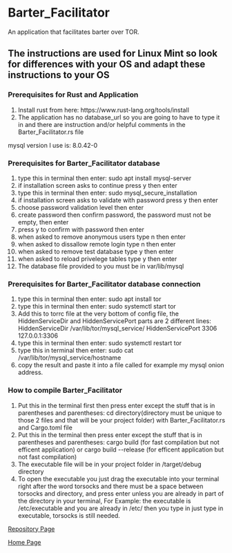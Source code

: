 # Barter_Facilitator
An application that facilitates barter over TOR.

<h2>The instructions are used for Linux Mint so look for differences with your OS and adapt these instructions to your OS</h2>

<h3>Prerequisites for Rust and Application</h3>
<ol>
  <li>Install rust from here: https://www.rust-lang.org/tools/install</li>
  <li>The application has no database_url so you are going to have to type it in and there are instruction and/or helpful comments in the Barter_Facilitator.rs file</li>
</ol>

mysql version I use is: 8.0.42-0

<h3>Prerequisites for Barter_Facilitator database</h3>
<ol>
  <li>type this in terminal then enter: sudo apt install mysql-server</li>
  <li>if installation screen asks to continue press y then enter</li>
  <li>type this in terminal then enter: sudo mysql_secure_installation</li>
  <li>if installation screen asks to validate with password press y then enter</li>
  <li>choose password validation level then enter</li>
  <li>create password then confirm password, the password must not be empty, then enter</li>
  <li>press y to confirm with password then enter</li>
  <li>when asked to remove anonymous users type n then enter</li>
  <li>when asked to dissallow remote login type n then enter</li>
  <li>when asked to remove test database type y then enter</li>
  <li>when asked to reload privelege tables type y then enter</li>
  <li>The database file provided to you must be in var/lib/mysql</li>
</ol>

<h3>Prerequisites for Barter_Facilitator database connection</h3>
<ol>
  <li>type this in terminal then enter: sudo apt install tor</li>
  <li>type this in terminal then enter: sudo systemctl start tor</li>
  <li>Add this to torrc file at the very bottom of config file, the HiddenServiceDir and HiddenServicePort parts are 2 different lines: HiddenServiceDir /var/lib/tor/mysql_service/
HiddenServicePort 3306 127.0.0.1:3306
</li>
  <li>type this in terminal then enter: sudo systemctl restart tor</li>
  <li>type this in terminal then enter: sudo cat /var/lib/tor/mysql_service/hostname</li>
  <li>copy the result and paste it into a file called for example my mysql onion address.</li>
</ol>

<h3>How to compile Barter_Facilitator</h3>
<ol>
  <li>Put this in the terminal first then press enter except the stuff that is in parentheses and parentheses: cd directory(directory must be unique to those 2 files and that will be your project folder) with Barter_Facilitator.rs and Cargo.toml file</li>
  <li>Put this in the terminal then press enter except the stuff that is in parentheses and parentheses: cargo build (for fast compilation but not efficent application) or cargo build --release (for efficent application but not fast compilation)</li>
  <li>The executable file will be in your project folder in /target/debug directory</li>
  <li>To open the executable you just drag the executable into your terminal right after the word torsocks and there must be a space between torsocks and directory, and press enter unless you are already in part of the directory in your terminal, For Example: the executable is /etc/executable and you are already in /etc/ then you type in just type in executable, torsocks is still needed.</li>
</ol>

<a href="https://github.com/Daniel-Hanrahan-Tools-and-Games/Barter_Facilitator">Repository Page</a>

<a href="https://daniel-hanrahan-tools-and-games.github.io/">Home Page</a>
